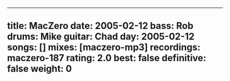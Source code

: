 
---
title: MacZero
date: 2005-02-12
bass:	Rob
drums:	Mike
guitar:	Chad
day: 2005-02-12
songs: []
mixes: [maczero-mp3]
recordings: maczero-187
rating: 2.0
best: false
definitive: false
weight: 0
---
